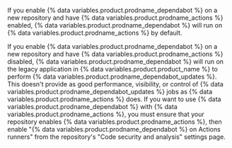 If you enable {% data variables.product.prodname_dependabot %} on a new repository and have {% data variables.product.prodname_actions %} enabled, {% data variables.product.prodname_dependabot %} will run on {% data variables.product.prodname_actions %} by default.

If you enable {% data variables.product.prodname_dependabot %} on a new repository and have {% data variables.product.prodname_actions %} disabled, {% data variables.product.prodname_dependabot %} will run on the legacy application in {% data variables.product.product_name %} to perform {% data variables.product.prodname_dependabot_updates %}. This doesn't provide as good performance, visibility, or control of {% data variables.product.prodname_dependabot_updates %} jobs as {% data variables.product.prodname_actions %} does. If you want to use {% data variables.product.prodname_dependabot %} with {% data variables.product.prodname_actions %}, you must ensure that your repository enables {% data variables.product.prodname_actions %}, then enable "{% data variables.product.prodname_dependabot %} on Actions runners" from the repository's "Code security and analysis" settings page.
